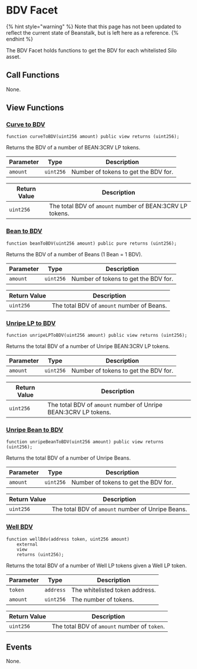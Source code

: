 # BDV Facet

{% hint style="warning" %}
Note that this page has not been updated to reflect the current state of Beanstalk, but is left here as a reference.
{% endhint %}

The BDV Facet holds functions to get the BDV for each whitelisted Silo asset.

## Call Functions

None.

## View Functions

### [Curve to BDV](https://github.com/BeanstalkFarms/Beanstalk/blob/master/protocol/contracts/beanstalk/silo/BDVFacet.sol#L24)

```solidity
function curveToBDV(uint256 amount) public view returns (uint256);
```

Returns the BDV of a number of BEAN:3CRV LP tokens.

| Parameter | Type      | Description                          |
| --------- | --------- | ------------------------------------ |
| `amount`  | `uint256` | Number of tokens to get the BDV for. |

| Return Value | Description                                              |
| ------------ | -------------------------------------------------------- |
| `uint256`    | The total BDV of `amount` number of BEAN:3CRV LP tokens. |

### [Bean to BDV](https://github.com/BeanstalkFarms/Beanstalk/blob/master/protocol/contracts/beanstalk/silo/BDVFacet.sol#L31)

```solidity
function beanToBDV(uint256 amount) public pure returns (uint256);
```

Returns the BDV of a number of Beans (1 Bean = 1 BDV).

| Parameter | Type      | Description                          |
| --------- | --------- | ------------------------------------ |
| `amount`  | `uint256` | Number of tokens to get the BDV for. |

| Return Value | Description                                |
| ------------ | ------------------------------------------ |
| `uint256`    | The total BDV of `amount` number of Beans. |

### [Unripe LP to BDV](https://github.com/BeanstalkFarms/Beanstalk/blob/master/protocol/contracts/beanstalk/silo/BDVFacet.sol#L38)

```solidity
function unripeLPToBDV(uint256 amount) public view returns (uint256);
```

Returns the total BDV of a number of Unripe BEAN:3CRV LP tokens.

| Parameter | Type      | Description                          |
| --------- | --------- | ------------------------------------ |
| `amount`  | `uint256` | Number of tokens to get the BDV for. |

| Return Value | Description                                                     |
| ------------ | --------------------------------------------------------------- |
| `uint256`    | The total BDV of `amount` number of Unripe BEAN:3CRV LP tokens. |

### [Unripe Bean to BDV](https://github.com/BeanstalkFarms/Beanstalk/blob/master/protocol/contracts/beanstalk/silo/BDVFacet.sol#L47)

```solidity
function unripeBeanToBDV(uint256 amount) public view returns (uint256);
```

Returns the total BDV of a number of Unripe Beans.

| Parameter | Type      | Description                          |
| --------- | --------- | ------------------------------------ |
| `amount`  | `uint256` | Number of tokens to get the BDV for. |

| Return Value | Description                                       |
| ------------ | ------------------------------------------------- |
| `uint256`    | The total BDV of `amount` number of Unripe Beans. |

### [Well BDV](https://github.com/BeanstalkFarms/Beanstalk/blob/master/protocol/contracts/beanstalk/silo/BDVFacet.sol#L57)

```solidity
function wellBdv(address token, uint256 amount)
    external
    view
    returns (uint256);
```

Returns the total BDV of a number of Well LP tokens given a Well LP token.

| Parameter | Type      | Description                    |
| --------- | --------- | ------------------------------ |
| `token`   | `address` | The whitelisted token address. |
| `amount`  | `uint256` | The number of tokens.          |

| Return Value | Description                                  |
| ------------ | -------------------------------------------- |
| `uint256`    | The total BDV of `amount` number of `token`. |

## Events

None.
